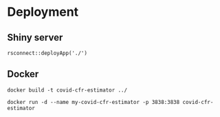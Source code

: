 # Deployment

## Shiny server

    rsconnect::deployApp('./')

## Docker

    docker build -t covid-cfr-estimator ../

    docker run -d --name my-covid-cfr-estimator -p 3838:3838 covid-cfr-estimator
